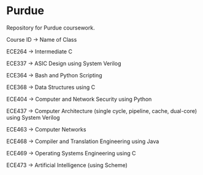 # Purdue

Repository for Purdue coursework.

Course ID -> Name of Class

ECE264 -> Intermediate C

ECE337 -> ASIC Design using System Verilog

ECE364 -> Bash and Python Scripting

ECE368 -> Data Structures using C

ECE404 -> Computer and Network Security using Python

ECE437 -> Computer Architecture (single cycle, pipeline, cache, dual-core) using System Verilog

ECE463 -> Computer Networks

ECE468 -> Compiler and Translation Engineering using Java

ECE469 -> Operating Systems Engineering using C

ECE473 -> Artificial Intelligence (using Scheme)
